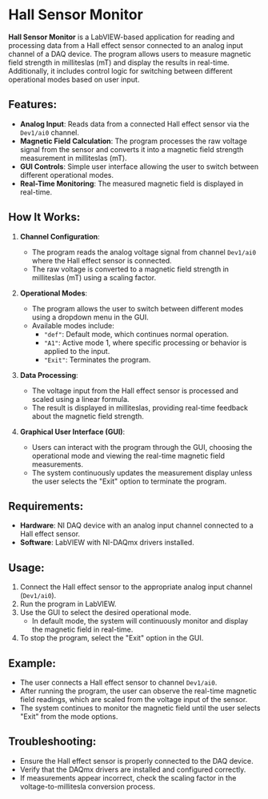 # Hall Sensor Monitor

**Hall Sensor Monitor** is a LabVIEW-based application for reading and processing data from a Hall effect sensor connected to an analog input channel of a DAQ device. The program allows users to measure magnetic field strength in milliteslas (mT) and display the results in real-time. Additionally, it includes control logic for switching between different operational modes based on user input.

## Features:
- **Analog Input**: Reads data from a connected Hall effect sensor via the `Dev1/ai0` channel.
- **Magnetic Field Calculation**: The program processes the raw voltage signal from the sensor and converts it into a magnetic field strength measurement in milliteslas (mT).
- **GUI Controls**: Simple user interface allowing the user to switch between different operational modes.
- **Real-Time Monitoring**: The measured magnetic field is displayed in real-time.

## How It Works:
1. **Channel Configuration**:
   - The program reads the analog voltage signal from channel `Dev1/ai0` where the Hall effect sensor is connected.
   - The raw voltage is converted to a magnetic field strength in milliteslas (mT) using a scaling factor.

2. **Operational Modes**:
   - The program allows the user to switch between different modes using a dropdown menu in the GUI.
   - Available modes include:
     - `"def"`: Default mode, which continues normal operation.
     - `"A1"`: Active mode 1, where specific processing or behavior is applied to the input.
     - `"Exit"`: Terminates the program.

3. **Data Processing**:
   - The voltage input from the Hall effect sensor is processed and scaled using a linear formula.
   - The result is displayed in milliteslas, providing real-time feedback about the magnetic field strength.

4. **Graphical User Interface (GUI)**:
   - Users can interact with the program through the GUI, choosing the operational mode and viewing the real-time magnetic field measurements.
   - The system continuously updates the measurement display unless the user selects the "Exit" option to terminate the program.

## Requirements:
- **Hardware**: NI DAQ device with an analog input channel connected to a Hall effect sensor.
- **Software**: LabVIEW with NI-DAQmx drivers installed.

## Usage:
1. Connect the Hall effect sensor to the appropriate analog input channel (`Dev1/ai0`).
2. Run the program in LabVIEW.
3. Use the GUI to select the desired operational mode.
   - In default mode, the system will continuously monitor and display the magnetic field in real-time.
4. To stop the program, select the "Exit" option in the GUI.

## Example:
- The user connects a Hall effect sensor to channel `Dev1/ai0`.
- After running the program, the user can observe the real-time magnetic field readings, which are scaled from the voltage input of the sensor.
- The system continues to monitor the magnetic field until the user selects "Exit" from the mode options.

## Troubleshooting:
- Ensure the Hall effect sensor is properly connected to the DAQ device.
- Verify that the DAQmx drivers are installed and configured correctly.
- If measurements appear incorrect, check the scaling factor in the voltage-to-millitesla conversion process.

